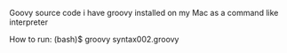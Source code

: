 Goovy source code
i have groovy installed on my Mac as a command like interpreter

How to run:
(bash)$ groovy syntax002.groovy
